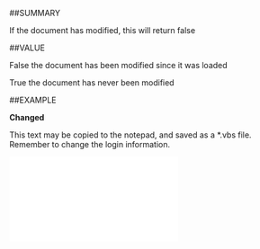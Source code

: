 
##SUMMARY

If the document has modified, this will return false


##VALUE

False  the document has been modified since it was loaded

True  the document has never been modified


##EXAMPLE

**Changed**

This text may be copied to the notepad, and saved as a *.vbs file. Remember to change the login information.

![](..\..\Examples\vbs\SODocument.Changed.vbs.txt)

